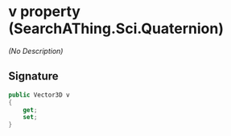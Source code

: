 # v property (SearchAThing.Sci.Quaternion)
_(No Description)_

## Signature
```csharp
public Vector3D v
{
    get;
    set;
}
```
